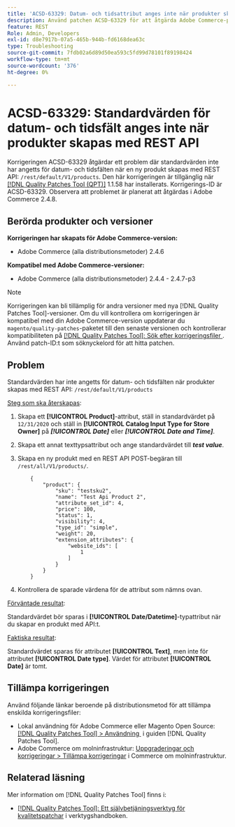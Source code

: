 ```yaml
---
title: 'ACSD-63329: Datum- och tidsattribut anges inte när produkter skapas med REST API'
description: Använd patchen ACSD-63329 för att åtgärda Adobe Commerce-problemet där standardvärden inte har angetts för datum- och tidsfälten när du skapar produkter med REST API.
feature: REST
Role: Admin, Developers
exl-id: d8e7917b-07a5-465b-944b-fd6168dea63c
type: Troubleshooting
source-git-commit: 7fdb02a6d89d50ea593c5fd99d78101f89198424
workflow-type: tm+mt
source-wordcount: '376'
ht-degree: 0%

---
```


# ACSD-63329: Standardvärden för datum- och tidsfält anges inte när produkter skapas med REST API

Korrigeringen ACSD-63329 åtgärdar ett problem där standardvärden inte har angetts för datum- och tidsfälten när en ny produkt skapas med REST API: `/rest/default/V1/products`. Den här korrigeringen är tillgänglig när [[!DNL Quality Patches Tool (QPT)]](/help/tools/quality-patches-tool/quality-patches-tool-to-self-serve-quality-patches.md) 1.1.58 har installerats. Korrigerings-ID är ACSD-63329. Observera att problemet är planerat att åtgärdas i Adobe Commerce 2.4.8.

## Berörda produkter och versioner

**Korrigeringen har skapats för Adobe Commerce-version:**

* Adobe Commerce (alla distributionsmetoder) 2.4.6

**Kompatibel med Adobe Commerce-versioner:**

* Adobe Commerce (alla distributionsmetoder) 2.4.4 - 2.4.7-p3

>[!NOTE]
>
>Korrigeringen kan bli tillämplig för andra versioner med nya [!DNL Quality Patches Tool]-versioner. Om du vill kontrollera om korrigeringen är kompatibel med din Adobe Commerce-version uppdaterar du `magento/quality-patches`-paketet till den senaste versionen och kontrollerar kompatibiliteten på [[!DNL Quality Patches Tool]: Sök efter korrigeringsfiler &#x200B;](https://experienceleague.adobe.com/tools/commerce-quality-patches/index.html?lang=sv-SE). Använd patch-ID:t som söknyckelord för att hitta patchen.

## Problem

Standardvärden har inte angetts för datum- och tidsfälten när produkter skapas med REST API: `/rest/default/V1/products`

<u>Steg som ska återskapas</u>:

1. Skapa ett **[!UICONTROL Product]**-attribut, ställ in standardvärdet på `12/31/2020` och ställ in **[!UICONTROL Catalog Input Type for Store Owner]** på ***[!UICONTROL Date]*** eller ***[!UICONTROL Date and Time]***.
1. Skapa ett annat texttypsattribut och ange standardvärdet till ***test value***.
1. Skapa en ny produkt med en REST API POST-begäran till `/rest/all/V1/products/`.

   ```
       {
           "product": {
               "sku": "testsku2",
               "name": "Test Api Product 2",
               "attribute_set_id": 4,
               "price": 100,
               "status": 1,
               "visibility": 4,
               "type_id": "simple",
               "weight": 20,
               "extension_attributes": {
                   "website_ids": [
                       1
                   ]
               }
           }
       }
   ```

1. Kontrollera de sparade värdena för de attribut som nämns ovan.

<u>Förväntade resultat</u>:

Standardvärdet bör sparas i **[!UICONTROL Date/Datetime]**-typattribut när du skapar en produkt med API:t.

<u>Faktiska resultat</u>:

Standardvärdet sparas för attributet **[!UICONTROL Text]**, men inte för attributet **[!UICONTROL Date type]**. Värdet för attributet **[!UICONTROL Date]** är tomt.

## Tillämpa korrigeringen

Använd följande länkar beroende på distributionsmetod för att tillämpa enskilda korrigeringsfiler:

* Lokal användning för Adobe Commerce eller Magento Open Source: [[!DNL Quality Patches Tool] > Användning &#x200B;](/help/tools/quality-patches-tool/usage.md) i guiden [!DNL Quality Patches Tool].
* Adobe Commerce om molninfrastruktur: [Uppgraderingar och korrigeringar > Tillämpa korrigeringar](https://experienceleague.adobe.com/docs/commerce-cloud-service/user-guide/develop/upgrade/apply-patches.html?lang=sv-SE) i Commerce om molninfrastruktur.

## Relaterad läsning

Mer information om [!DNL Quality Patches Tool] finns i:

* [[!DNL Quality Patches Tool]: Ett självbetjäningsverktyg för kvalitetspatchar](/help/tools/quality-patches-tool/quality-patches-tool-to-self-serve-quality-patches.md) i verktygshandboken.
